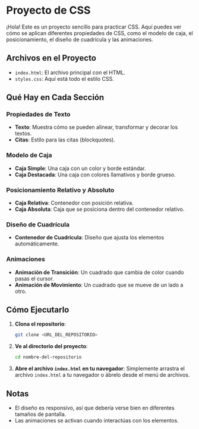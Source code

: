 # Proyecto de CSS

¡Hola! Este es un proyecto sencillo para practicar CSS. Aquí puedes ver cómo se aplican diferentes propiedades de CSS, como el modelo de caja, el posicionamiento, el diseño de cuadrícula y las animaciones.

## Archivos en el Proyecto

- `index.html`: El archivo principal con el HTML.
- `styles.css`: Aquí está todo el estilo CSS.

## Qué Hay en Cada Sección

### Propiedades de Texto

- **Texto**: Muestra cómo se pueden alinear, transformar y decorar los textos.
- **Citas**: Estilo para las citas (blockquotes).

### Modelo de Caja

- **Caja Simple**: Una caja con un color y borde estándar.
- **Caja Destacada**: Una caja con colores llamativos y borde grueso.

### Posicionamiento Relativo y Absoluto

- **Caja Relativa**: Contenedor con posición relativa.
- **Caja Absoluta**: Caja que se posiciona dentro del contenedor relativo.

### Diseño de Cuadrícula

- **Contenedor de Cuadrícula**: Diseño que ajusta los elementos automáticamente.

### Animaciones

- **Animación de Transición**: Un cuadrado que cambia de color cuando pasas el cursor.
- **Animación de Movimiento**: Un cuadrado que se mueve de un lado a otro.

## Cómo Ejecutarlo

1. **Clona el repositorio**:
   ```bash
   git clone <URL_DEL_REPOSITORIO>
   ```

2. **Ve al directorio del proyecto**:
   ```bash
   cd nombre-del-repositorio
   ```

3. **Abre el archivo `index.html` en tu navegador**:
   Simplemente arrastra el archivo `index.html` a tu navegador o ábrelo desde el menú de archivos.

## Notas

- El diseño es responsivo, así que debería verse bien en diferentes tamaños de pantalla.
- Las animaciones se activan cuando interactúas con los elementos.

